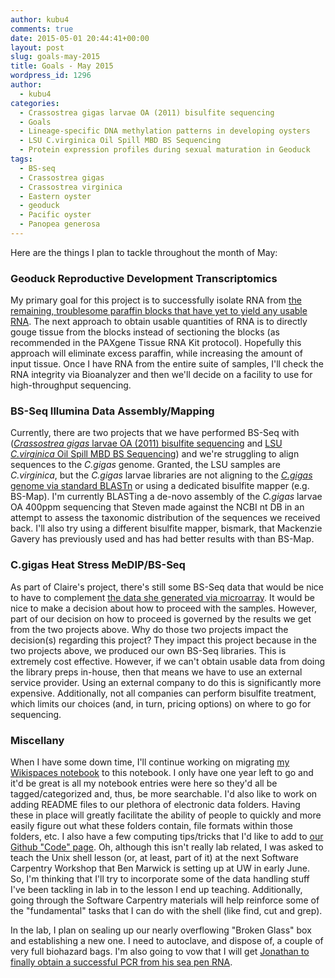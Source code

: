 ```yaml
---
author: kubu4
comments: true
date: 2015-05-01 20:44:41+00:00
layout: post
slug: goals-may-2015
title: Goals - May 2015
wordpress_id: 1296
author:
  - kubu4
categories:
  - Crassostrea gigas larvae OA (2011) bisulfite sequencing
  - Goals
  - Lineage-specific DNA methylation patterns in developing oysters
  - LSU C.virginica Oil Spill MBD BS Sequencing
  - Protein expression profiles during sexual maturation in Geoduck
tags:
  - BS-seq
  - Crassostrea gigas
  - Crassostrea virginica
  - Eastern oyster
  - geoduck
  - Pacific oyster
  - Panopea generosa
---
```


Here are the things I plan to tackle throughout the month of May:



### Geoduck Reproductive Development Transcriptomics



My primary goal for this project is to successfully isolate RNA from [the remaining, troublesome paraffin blocks that have yet to yield any usable RNA](https://robertslab.github.io/sams-notebook/2015-04-27-rna-isolation-geoduck-gonad-in-paraffin-histology-blocks-2.html). The next approach to obtain usable quantities of RNA is to directly gouge tissue from the blocks instead of sectioning the blocks (as recommended in the PAXgene Tissue RNA Kit protocol). Hopefully this approach will eliminate excess paraffin, while increasing the amount of input tissue. Once I have RNA from the entire suite of samples, I'll check the RNA integrity via Bioanalyzer and then we'll decide on a facility to use for high-throughput sequencing.





### BS-Seq Illumina Data Assembly/Mapping



Currently, there are two projects that we have performed BS-Seq with ([_Crassostrea gigas_ larvae OA (2011) bisulfite sequencing](category/2011-gigas-larvae-oa-bisulfite-sequencing.html) and [LSU _C.virginica_ Oil Spill MBD BS Sequencing](category/lsu-c-virginica-oil-spill-mbd-bs-sequencing.html)) and we're struggling to align sequences to the _C.gigas_ genome. Granted, the LSU samples are _C.virginica_, but the _C.gigas_ larvae libraries are not aligning to the [_C.gigas_ genome via standard BLASTn](https://robertslab.github.io/sams-notebook/2015-04-29-blastn-c-gigas-oa-larvae-to-ensembl-1-24-blast-db.html) or using a dedicated bisulfite mapper (e.g. BS-Map). I'm currently BLASTing a de-novo assembly of the _C.gigas_ larvae OA 400ppm sequencing that Steven made against the NCBI nt DB in an attempt to assess the taxonomic distribution of the sequences we received back. I'll also try using a different bisulfite mapper, bismark, that Mackenzie Gavery has previously used and has had better results with than BS-Map.





### C.gigas Heat Stress MeDIP/BS-Seq



As part of Claire's project, there's still some BS-Seq data that would be nice to have to complement [the data she generated via microarray](https://claireeolson.blogspot.com/). It would be nice to make a decision about how to proceed with the samples. However, part of our decision on how to proceed is governed by the results we get from the two projects above. Why do those two projects impact the decision(s) regarding this project? They impact this project because in the two projects above, we produced our own BS-Seq libraries. This is extremely cost effective. However, if we can't obtain usable data from doing the library preps in-house, then that means we have to use an external service provider. Using an external company to do this is significantly more expensive. Additionally, not all companies can perform bisulfite treatment, which limits our choices (and, in turn, pricing options) on where to go for sequencing.





### Miscellany



When I have some down time, I'll continue working on migrating [my Wikispaces notebook](https://genefish.wikispaces.com/Sam%27s+Notebook) to this notebook. I only have one year left to go and it'd be great is all my notebook entries were here so they'd all be tagged/categorized and, thus, be more searchable. I'd also like to work on adding README files to our plethora of electronic data folders. Having these in place will greatly facilitate the ability of people to quickly and more easily figure out what these folders contain, file formats within those folders, etc. I also have a few computing tips/tricks that I'd like to add to [our Github "Code" page](https://github.com/sr320/LabDocs/tree/master/code). Oh, although this isn't really lab related, I was asked to teach the Unix shell lesson (or, at least, part of it) at the next Software Carpentry Workshop that Ben Marwick is setting up at UW in early June. So, I'm thinking that I'll try to incorporate some of the data handling stuff I've been tackling in lab in to the lesson I end up teaching. Additionally, going through the Software Carpentry materials will help reinforce some of the "fundamental" tasks that I can do with the shell (like find, cut and grep).

In the lab, I plan on sealing up our nearly overflowing "Broken Glass" box and establishing a new one. I need to autoclave, and dispose of, a couple of very full biohazard bags. I'm also going to vow that I will get [Jonathan to finally obtain a successful PCR from his sea pen RNA](https://genefish.wikispaces.com/Jonathan%27s+Notebook).
